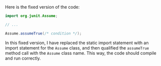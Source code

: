 Here is the fixed version of the code:
```java
import org.junit.Assume;

// ...

Assume.assumeTrue(/* condition */);
```
In this fixed version, I have replaced the static import statement with an import statement for the `Assume` class, and then qualified the `assumeTrue` method call with the `Assume` class name. This way, the code should compile and run correctly.